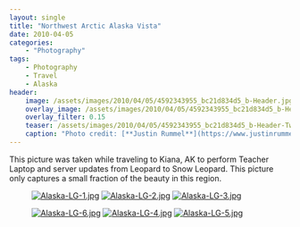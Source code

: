 ```yaml
---
layout: single
title: "Northwest Arctic Alaska Vista"
date: 2010-04-05
categories:
    - "Photography"
tags:
    - Photography
    - Travel
    - Alaska
header:
    image: /assets/images/2010/04/05/4592343955_bc21d834d5_b-Header.jpg				# Twitter (use 'teaser')
    overlay_image: /assets/images/2010/04/05/4592343955_bc21d834d5_b-Header.jpg		# Article header at 2048x768
    overlay_filter: 0.15
    teaser: /assets/images/2010/04/05/4592343955_bc21d834d5_b-Header-Twitter.jpg 		# Shrink image to 575 width
    caption: "Photo credit: [**Justin Rummel**](https://www.justinrummel.com)"
---
```


This picture was taken while traveling to Kiana, AK to perform Teacher Laptop and server updates from Leopard to Snow Leopard. This picture only captures a small fraction of the beauty in this region.

<figure class="third">
<a href="{{ site.url }}/assets/images/2010/04/05/Alaska-LG-1.jpg"><img src="{{ site.url }}/assets/images/2010/04/05/Alaska-SM-1.jpg" title="Alaska-LG-1.jpg" /></a>
<a href="{{ site.url }}/assets/images/2010/04/05/Alaska-LG-2.jpg"><img src="{{ site.url }}/assets/images/2010/04/05/Alaska-SM-2.jpg" title="Alaska-LG-2.jpg" /></a>
<a href="{{ site.url }}/assets/images/2010/04/05/Alaska-LG-3.jpg"><img src="{{ site.url }}/assets/images/2010/04/05/Alaska-SM-3.jpg" title="Alaska-LG-3.jpg" /></a>
</figure>
<figure class="third">
<a href="{{ site.url }}/assets/images/2010/04/05/Alaska-LG-6.jpg"><img src="{{ site.url }}/assets/images/2010/04/05/Alaska-SM-6.jpg" title="Alaska-LG-6.jpg" /></a>
<a href="{{ site.url }}/assets/images/2010/04/05/Alaska-LG-4.jpg"><img src="{{ site.url }}/assets/images/2010/04/05/Alaska-SM-4.jpg" title="Alaska-LG-4.jpg" /></a>
<a href="{{ site.url }}/assets/images/2010/04/05/Alaska-LG-5.jpg"><img src="{{ site.url }}/assets/images/2010/04/05/Alaska-SM-5.jpg" title="Alaska-LG-5.jpg" /></a>
</figure>
<figure class="third">
